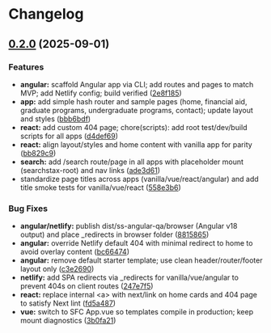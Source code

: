 # Changelog

## [0.2.0](https://github.com/wallacematthew/ss-js-qa/compare/ss-js-qa-v0.1.0...ss-js-qa-v0.2.0) (2025-09-01)


### Features

* **angular:** scaffold Angular app via CLI; add routes and pages to match MVP; add Netlify config; build verified ([2e8f185](https://github.com/wallacematthew/ss-js-qa/commit/2e8f185ccd626d886d394edf0c2ef0bbb34511ae))
* **app:** add simple hash router and sample pages (home, financial aid, graduate programs, undergraduate programs, contact); update layout and styles ([bbb6bdf](https://github.com/wallacematthew/ss-js-qa/commit/bbb6bdfab215b81f55ab8c909621712d1e4b80a8))
* **react:** add custom 404 page; chore(scripts): add root test/dev/build scripts for all apps ([d4def69](https://github.com/wallacematthew/ss-js-qa/commit/d4def69f7cfeef6ac9e1f9459488bb7d53b2a4d6))
* **react:** align layout/styles and home content with vanilla app for parity ([bb829c9](https://github.com/wallacematthew/ss-js-qa/commit/bb829c9b4bf863e0cfedc8ed4cbaec3545354fe3))
* **search:** add /search route/page in all apps with placeholder mount (searchstax-root) and nav links ([ade3d61](https://github.com/wallacematthew/ss-js-qa/commit/ade3d6164d5f404e1a6a4166ef3575e1d37e5707))
* standardize page titles across apps (vanilla/vue/react/angular) and add title smoke tests for vanilla/vue/react ([558e3b6](https://github.com/wallacematthew/ss-js-qa/commit/558e3b6d9591b425cf2e58b6f757b0248558c660))


### Bug Fixes

* **angular/netlify:** publish dist/ss-angular-qa/browser (Angular v18 output) and place _redirects in browser folder ([8815865](https://github.com/wallacematthew/ss-js-qa/commit/881586545cf585e0ca754641a622f0dea70b23d3))
* **angular:** override Netlify default 404 with minimal redirect to home to avoid overlay content ([bc66474](https://github.com/wallacematthew/ss-js-qa/commit/bc66474b3c066475bc716df7af1d2afb12afc1d7))
* **angular:** remove default starter template; use clean header/router/footer layout only ([c3e2690](https://github.com/wallacematthew/ss-js-qa/commit/c3e26909e60ef32d7f790df9ca5386aa19897cca))
* **netlify:** add SPA redirects via _redirects for vanilla/vue/angular to prevent 404s on client routes ([247e7f5](https://github.com/wallacematthew/ss-js-qa/commit/247e7f571b4b188121cb748999cb83f1d0f02032))
* **react:** replace internal &lt;a&gt; with next/link on home cards and 404 page to satisfy Next lint ([fd5a487](https://github.com/wallacematthew/ss-js-qa/commit/fd5a487da6521583796c450e9d3d801eb7cdc909))
* **vue:** switch to SFC App.vue so templates compile in production; keep mount diagnostics ([3b0fa21](https://github.com/wallacematthew/ss-js-qa/commit/3b0fa21ae1008b8b0e9b7535bc3dea6f274e4b97))
